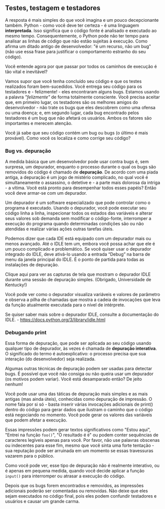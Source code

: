 ## Testes, testagem e testadores

A resposta é mais simples do que você imagina e um pouco decepcionante também. Python - como você deve ter certeza - é uma linguagem **interpretada**. Isso significa que o código fonte é analisado e executado ao mesmo tempo. Consequentemente, o Python pode não ter tempo para analisar as linhas de código que não estão sujeitas à execução. Como afirma um ditado antigo de desenvolvedor: "é um recurso, não um bug" (não use essa frase para justificar o comportamento estranho do seu código).

Você entende agora por que passar por todos os caminhos de execução é tão vital e inevitável?

Vamos supor que você tenha concluído seu código e que os testes realizados foram bem-sucedidos. Você entrega seu código para os testadores e - felizmente! - eles encontraram alguns bugs. Estamos usando a palavra *"felizmente"* de forma totalmente consciente. Você precisa aceitar que, em primeiro lugar, os testadores são os melhores amigos do desenvolvedor - não trate os bugs que eles descobrem como uma ofensa ou uma doença; e, em segundo lugar, cada bug encontrado pelos testadores é um bug que não afetará os usuários. Ambos os fatores são importantes e merecem atenção.

Você já sabe que seu código contém um bug ou bugs (o último é mais provável). Como você os localiza e como corrige seu código?

### Bug vs. depuração
A medida básica que um desenvolvedor pode usar contra bugs é, sem surpresa, um depurador, enquanto o processo durante o qual os bugs são removidos do código é chamado de **depuração**. 
De acordo com uma piada antiga, a depuração é um jogo de mistério complicado, no qual você é simultaneamente o assassino, o detetive e - a parte mais dolorosa da intriga - a vítima. Você está pronto para desempenhar todos esses papéis? Então você deve armar-se com um depurador.

Um depurador é um software especializado que pode controlar como o programa é executado. Usando o depurador, você pode executar seu código linha a linha, 
inspecionar todos os estados das variáveis e alterar seus valores sob demanda sem modificar o código-fonte, interromper a execução do programa quando 
determinadas condições são ou não atendidas e realizar várias ações outras tarefas úteis.

Podemos dizer que cada IDE está equipado com um depurador mais ou menos avançado. Até o IDLE tem um, embora você possa achar que ele é um pouco complicado e problemático. 
Se você quiser usar o depurador integrado do IDLE, deve ativá-lo usando a entrada “Debug” na barra de menu da janela principal do IDLE. 
É o ponto de partida para todas as instalações de depuração.

Clique aqui para ver as capturas de tela que mostram o depurador IDLE durante uma sessão de depuração simples. 
(Obrigado, Universidade de Kentucky!)

Você pode ver como o depurador visualiza variáveis e valores de parâmetro e observa a pilha de chamadas que mostra a cadeia de invocações 
que leva da função atualmente executada para o nível de intérprete.

Se quiser saber mais sobre o depurador IDLE, consulte a documentação do IDLE. - https://docs.python.org/3/library/idle.html

### Debugando print
Essa forma de depuração, que pode ser aplicada ao seu código usando qualquer tipo de depurador, às vezes é chamada de **depuração interativa**. 
O significado do termo é autoexplicativo: o processo precisa que sua interação (do desenvolvedor) seja realizada.

Algumas outras técnicas de depuração podem ser usadas para detectar bugs. É possível que você não consiga ou não queira usar um depurador (os motivos podem variar). 
Você está desamparado então? De jeito nenhum!

Você pode usar uma das táticas de depuração mais simples e as mais antigas (mas ainda úteis), conhecidas como depuração de impressão. 
O nome fala por si só - basta inserir várias invocações adicionais de print() dentro do código para gerar dados que ilustram o caminho que o código está negociando no momento. 
Você pode gerar os valores das variáveis que podem afetar a execução.

Essas impressões podem gerar textos significativos como "Estou aqui", "Entrei na função `foo()`", "O resultado é `0`" ou podem conter sequências de caracteres legíveis apenas para você. 
Por favor, não use palavras obscenas ou indecentes para esse fim, mesmo que você sinta uma forte tentação - sua reputação pode ser arruinada em um momento se essas travessuras vazarem para o público.

Como você pode ver, esse tipo de depuração não é realmente interativo, ou é apenas em pequena medida, quando você decide aplicar a função `input()` para interromper ou atrasar a execução do código.

Depois que os bugs forem encontrados e removidos, as impressões adicionais poderão ser comentadas ou removidas. Não deixe que eles sejam executados no código final, pois eles podem confundir testadores e usuários e causar um grande carma.
